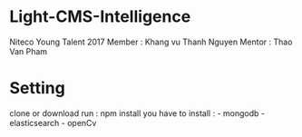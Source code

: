# Light-CMS-Intelligence
Niteco Young Talent 2017
Member : Khang vu
         Thanh Nguyen
Mentor : Thao Van Pham

# Setting
clone or download
run : npm install
you have to install :
    - mongodb
    - elasticsearch
    - openCv